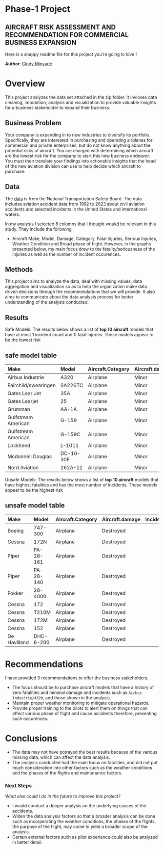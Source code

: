 # Phase-1 Project

## AIRCRAFT RISK ASSESSMENT AND RECOMMENDATION FOR COMMERCIAL BUSINESS EXPANSION

Here is a snappy readme file for this project you're going to love !

**Author**: [Cindy Minyade](https://github.com/cminyade/phase-1-project.git)

# Overview
This project analyzes the data set attached in the zip folder. It invloves data cleaning, imputation, analysis and visualization to provide valuable insights for a business stakeholder to expand their business.

## Business Problem 
Your company is expanding in to new industries to diversify its portfolio. Specifically, they are interested in purchasing and operating airplanes for commercial and private enterprises, but do not know anything about the potential risks of aircraft. You are charged with determining which aircraft are the lowest risk for the company to start this new business endeavor. You must then translate your findings into actionable insights that the head of the new aviation division can use to help decide which aircraft to purchase.

## Data
The [data](https://www.kaggle.com/datasets/khsamaha/aviation-accident-database-synopses) is from the National Transportation Safety Board. 
The data includes aviation accident data from 1962 to 2023 about civil aviation accidents and selected incidents in the United States and international waters.

In my analysis I selected 8 columns that I thought woukd be relevant in this study. They include the following
 - Aircraft Make, Model, Damage, Category, Fatal Injuries, Serious Injuries, Weather Condition and Broad phase of flight. However, in the graphs presented below, my main focus drew to the fatality/seriousness of the injuries as well as the number of incident occurences. 

## Methods
This project aims to analyze the data, deal with missing values, data aggregation and visualization so as to help the organization make data driven decisions through the recommendations that we will provide.
It also aims to communicate about the data analysis process for better understanding of the analysis conducted.

## Results
Safe Models: The results below shows a list of **top 10 aircraft** models that have at most 1 incident count and 0 fatal injuries. These models appear to be the lowest risk

## safe model table
| Make                 | Model     | Aircraft.Category   | Aircraft.damage   |   Incident.Count |   Total.Fatal.Injuries |   Total.Serious.Injuries |
|:---------------------|:----------|:--------------------|:------------------|-----------------:|-----------------------:|-------------------------:|
| Airbus Industrie     | A320      | Airplane            | Minor             |                1 |                      0 |                        0 |
| Fairchild/swearingen | SA226TC   | Airplane            | Minor             |                1 |                      0 |                        0 |
| Gates Lear Jet       | 35A       | Airplane            | Minor             |                1 |                      0 |                        0 |
| Gates Learjet        | 25        | Airplane            | Minor             |                1 |                      0 |                        0 |
| Grumman              | AA-1A     | Airplane            | Minor             |                1 |                      0 |                        0 |
| Gulfstream American  | G-159     | Airplane            | Minor             |                1 |                      0 |                        0 |
| Gulfstream American  | G-159C    | Airplane            | Minor             |                1 |                      0 |                        0 |
| Lockheed             | L-1011    | Airplane            | Minor             |                1 |                      0 |                        0 |
| Mcdonnell Douglas    | DC-10-30F | Airplane            | Minor             |                1 |                      0 |                        0 |
| Nord Aviation        | 262A-12   | Airplane            | Minor             |                1 |                      0 |                        0 |

Unsafe Models: The results below shows a list of **top 10 aircraft** models that have highest fatalities and has the most number of incidents. These models appear to be the highest risk

## unsafe model table
| Make         | Model     | Aircraft.Category   | Aircraft.damage   |   Incident.Count |   Total.Fatal.Injuries |   Total.Serious.Injuries |
|:-------------|:----------|:--------------------|:------------------|-----------------:|-----------------------:|-------------------------:|
| Boeing       | 747-300   | Airplane            | Destroyed         |                1 |                    228 |                       26 |
| Cessna       | 172N      | Airplane            | Destroyed         |               22 |                     36 |                        7 |
| Piper        | PA-28-161 | Airplane            | Destroyed         |               13 |                     34 |                        4 |
| Piper        | PA-28-140 | Airplane            | Destroyed         |               21 |                     32 |                       20 |
| Fokker       | 28-4000   | Airplane            | Destroyed         |                1 |                     27 |                        9 |
| Cessna       | 172       | Airplane            | Destroyed         |               20 |                     22 |                       12 |
| Cessna       | T210M     | Airplane            | Destroyed         |               10 |                     19 |                        1 |
| Cessna       | 172M      | Airplane            | Destroyed         |               15 |                     19 |                       10 |
| Cessna       | 152       | Airplane            | Destroyed         |               26 |                     18 |                        6 |
| De Havilland | DHC-6-200 | Airplane            | Destroyed         |                2 |                     16 |                       14 |

# Recommendations
I have provided 3 recommendations to offer the business stakeholders.
- The focus should be to purchase aircraft models that have a history of zero fatalities and minimal damage and incidents such as `Airbus Industrie/A320`, and those shown in the analysis.
- Maintain proper weather monitoring to mitigate operational hazards.
- Provide proper training to the pilots to alert them on things that can affect various phase of flight and cause accidents therefore, preventing such occurences. 

# Conclusions
- The data may not have potrayed the best results because of the various missing data, which can affect the data analysis.
- The analysis conducted had the main focus on fatalities, and did not put much consideration into other factors such as the weather conditions and the phases of the flights and maintanance factors. 

### Next Steps
_What else could I do in the future to improve this project?_

- I would conduct a deeper analysis on the underlying causes of the accidents.
- Widen the data analysis factors so that a broader analysis can be done such as incorperating the weather conditions, the phases of the flights, the purpose of the flight, may come to yield a broader scope of the analysis. 
- Certain external factors such as pilot experience could also be analyzed in better detail.
